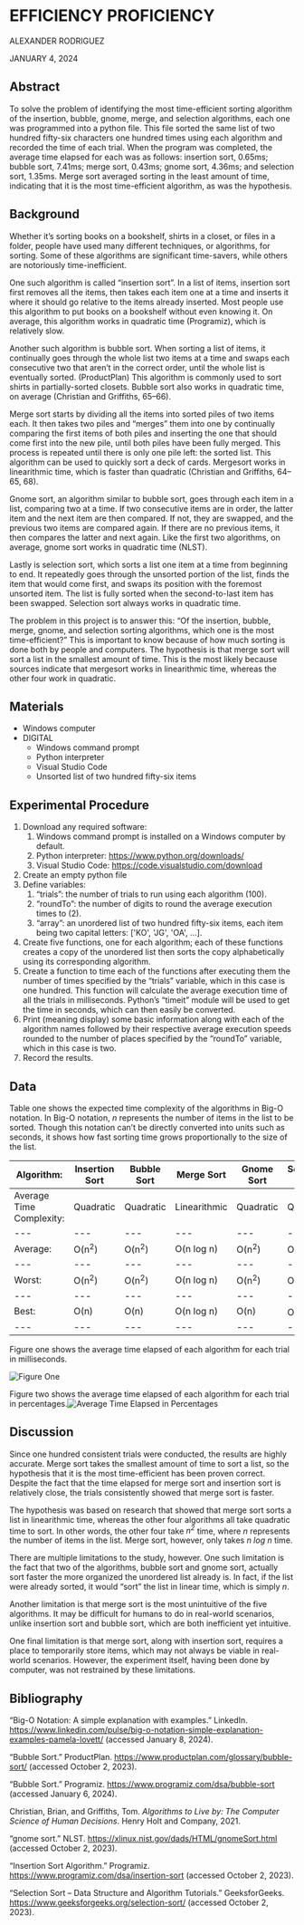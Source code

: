 # EFFICIENCY PROFICIENCY

ALEXANDER RODRIGUEZ

JANUARY 4, 2024

## Abstract

To solve the problem of identifying the most time-efficient sorting algorithm of the insertion, bubble, gnome, merge, and selection algorithms, each one was programmed into a python file. This file sorted the same list of two hundred fifty-six characters one hundred times using each algorithm and recorded the time of each trial. When the program was completed, the average time elapsed for each was as follows: insertion sort, 0.65ms; bubble sort, 7.41ms; merge sort, 0.43ms; gnome sort, 4.36ms; and selection sort, 1.35ms. Merge sort averaged sorting in the least amount of time, indicating that it is the most time-efficient algorithm, as was the hypothesis.

## Background

Whether it’s sorting books on a bookshelf, shirts in a closet, or files in a folder, people have used many different techniques, or algorithms, for sorting. Some of these algorithms are significant time-savers, while others are notoriously time-inefficient.

One such algorithm is called “insertion sort”. In a list of items, insertion sort first removes all the items, then takes each item one at a time and inserts it where it should go relative to the items already inserted. Most people use this algorithm to put books on a bookshelf without even knowing it. On average, this algorithm works in quadratic time (Programiz), which is relatively slow.

Another such algorithm is bubble sort. When sorting a list of items, it continually goes through the whole list two items at a time and swaps each consecutive two that aren’t in the correct order, until the whole list is eventually sorted. (ProductPlan) This algorithm is commonly used to sort shirts in partially-sorted closets. Bubble sort also works in quadratic time, on average (Christian and Griffiths, 65–66).

Merge sort starts by dividing all the items into sorted piles of two items each. It then takes two piles and “merges” them into one by continually comparing the first items of both piles and inserting the one that should come first into the new pile, until both piles have been fully merged. This process is repeated until there is only one pile left: the sorted list. This algorithm can be used to quickly sort a deck of cards. Mergesort works in linearithmic time, which is faster than quadratic (Christian and Griffiths, 64–65, 68).

Gnome sort, an algorithm similar to bubble sort, goes through each item in a list, comparing two at a time. If two consecutive items are in order, the latter item and the next item are then compared. If not, they are swapped, and the previous two items are compared again. If there are no previous items, it then compares the latter and next again. Like the first two algorithms, on average, gnome sort works in quadratic time (NLST).

Lastly is selection sort, which sorts a list one item at a time from beginning to end. It repeatedly goes through the unsorted portion of the list, finds the item that would come first, and swaps its position with the foremost unsorted item. The list is fully sorted when the second-to-last item has been swapped. Selection sort always works in quadratic time.

The problem in this project is to answer this: “Of the insertion, bubble, merge, gnome, and selection sorting algorithms, which one is the most time-efficient?” This is important to know because of how much sorting is done both by people and computers. The hypothesis is that merge sort will sort a list in the smallest amount of time. This is the most likely because sources indicate that mergesort works in linearithmic time, whereas the other four work in quadratic.

## Materials

- Windows computer
- DIGITAL
  - Windows command prompt
  - Python interpreter
  - Visual Studio Code
  - Unsorted list of two hundred fifty-six items

## Experimental Procedure

1. Download any required software:
    1. Windows command prompt is installed on a Windows computer by default.
    2. Python interpreter: <https://www.python.org/downloads/>
    3. Visual Studio Code: <https://code.visualstudio.com/download>
2. Create an empty python file
3. Define variables:
    1. “trials”: the number of trials to run using each algorithm (100).
    2. “roundTo”: the number of digits to round the average execution times to (2).
    3. “array”: an unordered list of two hundred fifty-six items, each item being two capital letters: \['KO', 'JG', 'OA', …\].
4. Create five functions, one for each algorithm; each of these functions creates a copy of the unordered list then sorts the copy alphabetically using its corresponding algorithm.
5. Create a function to time each of the functions after executing them the number of times specified by the “trials” variable, which in this case is one hundred. This function will calculate the average execution time of all the trials in milliseconds. Python’s “timeit” module will be used to get the time in seconds, which can then easily be converted.
6. Print (meaning display) some basic information along with each of the algorithm names followed by their respective average execution speeds rounded to the number of places specified by the “roundTo” variable, which in this case is two.
7. Record the results.

## Data

Table one shows the expected time complexity of the algorithms in Big-O notation. In Big-O notation, _n_ represents the number of items in the list to be sorted. Though this notation can’t be directly converted into units such as seconds, it shows how fast sorting time grows proportionally to the size of the list.

| **Algorithm:** | **Insertion Sort** | **Bubble Sort** | **Merge Sort** | **Gnome Sort** | **Selection Sort** |
| --- | --- | --- | --- | --- | --- |
| Average Time Complexity: | Quadratic | Quadratic | Linearithmic | Quadratic | Quadratic |
| --- | --- | --- | --- | --- | --- |
| Average: | O(n<sup>2</sup>) | O(n<sup>2</sup>) | O(n log n) | O(n<sup>2</sup>) | O(n<sup>2</sup>) |
| --- | --- | --- | --- | --- | --- |
| Worst: | O(n<sup>2</sup>) | O(n<sup>2</sup>) | O(n log n) | O(n<sup>2</sup>) | O(n<sup>2</sup>) |
| --- | --- | --- | --- | --- | --- |
| Best: | O(n) | O(n) | O(n log n) | O(n) | O(n<sup>2</sup>) |
| --- | --- | --- | --- | --- | --- |

Figure one shows the average time elapsed of each algorithm for each trial in milliseconds.

![Figure One](https://raw.githubusercontent.com/the-web-crawler/efficiency-proficiency-stem-project/main/res/bar_graph.png)

Figure two shows the average time elapsed of each algorithm for each trial in percentages.![Average Time Elapsed in Percentages](https://raw.githubusercontent.com/the-web-crawler/efficiency-proficiency-stem-project/main/res/pie_chart.png)

## Discussion

Since one hundred consistent trials were conducted, the results are highly accurate. Merge sort takes the smallest amount of time to sort a list, so the hypothesis that it is the most time-efficient has been proven correct. Despite the fact that the time elapsed for merge sort and insertion sort is relatively close, the trials consistently showed that merge sort is faster.

The hypothesis was based on research that showed that merge sort sorts a list in linearithmic time, whereas the other four algorithms all take quadratic time to sort. In other words, the other four take _n<sup>2</sup>_ time, where _n_ represents the number of items in the list. Merge sort, however, only takes _n log n_ time.

There are multiple limitations to the study, however. One such limitation is the fact that two of the algorithms, bubble sort and gnome sort, actually sort faster the more organized the unordered list already is. In fact, if the list were already sorted, it would “sort” the list in linear time, which is simply _n_.

Another limitation is that merge sort is the most unintuitive of the five algorithms. It may be difficult for humans to do in real-world scenarios, unlike insertion sort and bubble sort, which are both inefficient yet intuitive.

One final limitation is that merge sort, along with insertion sort, requires a place to temporarily store items, which may not always be viable in real-world scenarios. However, the experiment itself, having been done by computer, was not restrained by these limitations.

## Bibliography

“Big-O Notation: A simple explanation with examples.” LinkedIn. <https://www.linkedin.com/pulse/big-o-notation-simple-explanation-examples-pamela-lovett/> (accessed January 8, 2024).

“Bubble Sort.” ProductPlan. <https://www.productplan.com/glossary/bubble-sort/> (accessed October 2, 2023).

“Bubble Sort.” Programiz. <https://www.programiz.com/dsa/bubble-sort> (accessed January 6, 2024).

Christian, Brian, and Griffiths, Tom. _Algorithms to Live by: The Computer Science of Human Decisions_. Henry Holt and Company, 2021.

“gnome sort.” NLST. <https://xlinux.nist.gov/dads/HTML/gnomeSort.html> (accessed October 2, 2023).

“Insertion Sort Algorithm.” Programiz. <https://www.programiz.com/dsa/insertion-sort> (accessed October 2, 2023).

“Selection Sort – Data Structure and Algorithm Tutorials.” GeeksforGeeks. <https://www.geeksforgeeks.org/selection-sort/> (accessed October 2, 2023).
